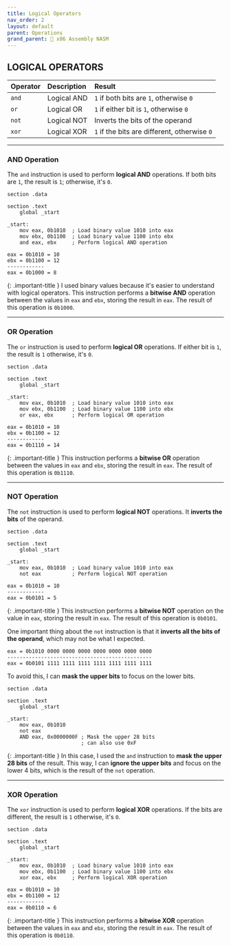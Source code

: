 ```yaml
---
title: Logical Operators
nav_order: 2
layout: default
parent: Operations
grand_parent: 🔲 x86 Assembly NASM
---
```


## **LOGICAL OPERATORS**

| Operator | Description | Result |
|:---------|:------------|:-------|
| `and`    | Logical AND  | `1` if both bits are `1`, otherwise `0` |
| `or`     | Logical OR   | `1` if either bit is `1`, otherwise `0` |
| `not`    | Logical NOT  | Inverts the bits of the operand |
| `xor`    | Logical XOR  | `1` if the bits are different, otherwise `0` |

----

### **AND Operation**

The `and` instruction is used to perform **logical AND** operations. If both bits are `1`, the result is `1`; otherwise, it's `0`.

```
section .data

section .text
    global _start

_start:
    mov eax, 0b1010  ; Load binary value 1010 into eax
    mov ebx, 0b1100  ; Load binary value 1100 into ebx
    and eax, ebx     ; Perform logical AND operation
```


```
eax = 0b1010 = 10
ebx = 0b1100 = 12
------------
eax = 0b1000 = 8
```

{: .important-title }
I used binary values because it's easier to understand with logical operators. This instruction performs a **bitwise AND** operation between the values in `eax` and `ebx`, storing the result in `eax`. The result of this operation is `0b1000`.

----

### **OR Operation**

The `or` instruction is used to perform **logical OR** operations. If either bit is `1`, the result is `1` otherwise, it's `0`.

```
section .data

section .text
    global _start

_start:
    mov eax, 0b1010  ; Load binary value 1010 into eax
    mov ebx, 0b1100  ; Load binary value 1100 into ebx
    or eax, ebx      ; Perform logical OR operation
```

```
eax = 0b1010 = 10
ebx = 0b1100 = 12
------------
eax = 0b1110 = 14
```

{: .important-title }
This instruction performs a **bitwise OR** operation between the values in `eax` and `ebx`, storing the result in `eax`. The result of this operation is `0b1110`.

----

### **NOT Operation**

The `not` instruction is used to perform **logical NOT** operations. It **inverts the bits** of the operand.

```
section .data

section .text
    global _start

_start:
    mov eax, 0b1010  ; Load binary value 1010 into eax
    not eax          ; Perform logical NOT operation
```

```
eax = 0b1010 = 10
------------
eax = 0b0101 = 5
```

{: .important-title }
This instruction performs a **bitwise NOT** operation on the value in `eax`, storing the result in `eax`. The result of this operation is `0b0101`.

One important thing about the `not` instruction is that it **inverts all the bits of the operand**, which may not be what I expected.

```
eax = 0b1010 0000 0000 0000 0000 0000 0000 0000
-----------------------------------------------
eax = 0b0101 1111 1111 1111 1111 1111 1111 1111
```

To avoid this, I can **mask the upper bits** to focus on the lower bits.

```
section .data

section .text
    global _start

_start:
    mov eax, 0b1010
    not eax
    AND eax, 0x0000000F ; Mask the upper 28 bits
                        ; can also use 0xF
```

{: .important-title }
In this case, I used the `and` instruction to **mask the upper 28 bits** of the result. This way, I can **ignore the upper bits** and focus on the lower 4 bits, which is the result of the `not` operation.

----

### **XOR Operation**

The `xor` instruction is used to perform **logical XOR** operations. If the bits are different, the result is `1` otherwise, it's `0`.

```
section .data

section .text
    global _start

_start:
    mov eax, 0b1010  ; Load binary value 1010 into eax
    mov ebx, 0b1100  ; Load binary value 1100 into ebx
    xor eax, ebx     ; Perform logical XOR operation
```

```
eax = 0b1010 = 10
ebx = 0b1100 = 12
------------
eax = 0b0110 = 6
```

{: .important-title }
This instruction performs a **bitwise XOR** operation between the values in `eax` and `ebx`, storing the result in `eax`. The result of this operation is `0b0110`.